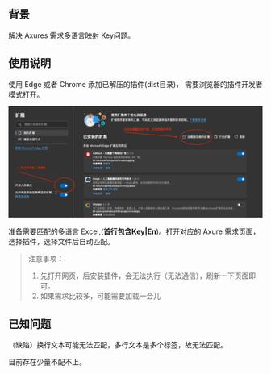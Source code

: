 ## 背景

解决 Axures 需求多语言映射 Key问题。

## 使用说明

使用 Edge 或者 Chrome 添加已解压的插件(dist目录)， 需要浏览器的插件开发者模式打开。

![](./guideImages/installExtension.png)



准备需要匹配的多语言 Excel,(**首行包含Key|En**)。打开对应的 Axure 需求页面，选择插件，选择文件后自动匹配。

> 注意事项：
>
> 1. 先打开网页，后安装插件，会无法执行（无法通信），刷新一下页面即可。
> 2. 如果需求比较多，可能需要加载一会儿

## 已知问题

（缺陷）换行文本可能无法匹配，多行文本是多个标签，故无法匹配。

目前存在少量不配不上。